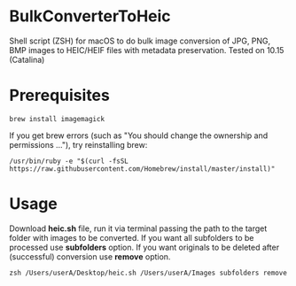 # BulkConverterToHeic
Shell script (ZSH) for macOS to do bulk image conversion of JPG, PNG, BMP images to HEIC/HEIF files with metadata preservation. Tested on 10.15 (Catalina)

# Prerequisites
```
brew install imagemagick
```
If you get brew errors (such as "You should change the ownership and permissions ..."), try reinstalling brew:
```
/usr/bin/ruby -e "$(curl -fsSL https://raw.githubusercontent.com/Homebrew/install/master/install)"
```

# Usage

Download **heic.sh** file, run it via terminal passing the path to the target folder with images to be converted. 
If you want all subfolders to be processed use **subfolders** option. 
If you want originals to be deleted after (successful) conversion use **remove** option.
```
zsh /Users/userA/Desktop/heic.sh /Users/userA/Images subfolders remove
```
